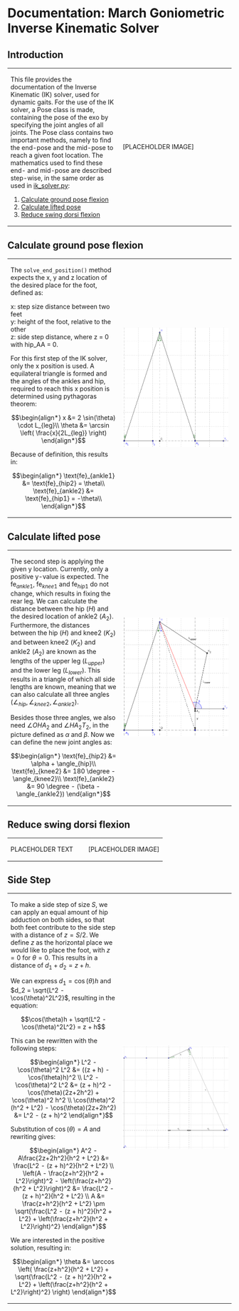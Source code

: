 # Documentation: March Goniometric Inverse Kinematic Solver

## Introduction

<table><tr><td width=50%>

This file provides the documentation of the Inverse Kinematic (IK) solver, used for dynamic gaits. For the use of the IK solver, a Pose class is made, containing the pose of the exo by specifying the joint angles of all joints. The Pose class contains two important methods, namely to find the end-pose  and the mid-pose to reach a given foot location. The mathematics used to find these end- and mid-pose are described step-wise, in the same order as used in [ik_solver.py](march_goniometric_ik_solver/ik_solver.py):

1. [Calculate ground pose flexion](#calculate-ground-pose-flexion)
2. [Calculate lifted pose](#calculate-lifted-pose)
3. [Reduce swing dorsi flexion](#reduce-swing-dorsi-flexion)

</td><td width=50%>

[PLACEHOLDER IMAGE]

</td></tr></table>


## Calculate ground pose flexion

<table><tr><td width=50%>

The `solve_end_position()` method expects the x, y and z location of the desired place for the foot, defined as:

x: step size distance between two feet\
y: height of the foot, relative to the other\
z: side step distance, where z = 0 with hip_AA = 0.

For this first step of the IK solver, only the x position is used. A equilateral triangle is formed and the angles of the ankles and hip, required to reach this x position is determined using pythagoras theorem:

```math
\begin{align*}
x &= 2 \sin(\theta) \cdot L_{leg}\\
\theta &= \arcsin \left( \frac{x}{2L_{leg}} \right)
\end{align*}
```

Because of definition, this results in:

```math
\begin{align*}
\text{fe}_{ankle1} &= \text{fe}_{hip2} = \theta\\
\text{fe}_{ankle2} &= \text{fe}_{hip1} = -\theta\\
\end{align*}
```

</td><td width=50%>

![ground_pose_flexion](images/calculate_ground_pose_flexion.svg "ground_pose_flexion")

</td></tr></table>


## Calculate lifted pose

<table><tr><td width=50%>

The second step is applying the given y location. Currently, only a positive y-value is expected. The $\text{fe}_{ankle1}$, $\text{fe}_{knee1}$ and $\text{fe}_{hip1}$ do not change, which results in fixing the rear leg. We can calculate the distance between the hip $(H)$ and the desired location of ankle2 $(A_2)$. Furthermore, the distances between the hip $(H)$ and knee2 $(K_2)$ and between knee2 $(K_2)$ and ankle2 $(A_2)$ are known as the lengths of the upper leg $(L_{upper})$ and the lower leg $(L_{lower})$. This results in a triangle of which all side lengths are known, meaning that we can also calculate all three angles $(\angle_{hip}, \angle_{knee2}, \angle_{ankle2})$.

Besides those three angles, we also need $\angle O H A_2$ and $\angle H A_2 T_2$, in the picture defined as $\alpha$ and $\beta$. Now we can define the new joint angles as:

```math
\begin{align*}
\text{fe}_{hip2} &= \alpha + \angle_{hip}\\
\text{fe}_{knee2} &= 180 \degree - \angle_{knee2}\\
\text{fe}_{ankle2} &= 90 \degree - (\beta - \angle_{ankle2})
\end{align*}
```

</td><td width=50%>

![lifted_pose](images/calculate_lifted_pose.svg "lifted_pose")

</td></tr></table>

## Reduce swing dorsi flexion

<table><tr><td width=50%>

PLACEHOLDER TEXT

</td><td width=50%>

[PLACEHOLDER IMAGE]

</td></tr></table>

## Side Step
<!-- ![Semantic description of image](side_step_negative.svg "Image Title") -->

<table><tr><td width=50%> 

To make a side step of size $`S`$, we can apply an equal amount of hip adduction on both sides, so that both feet contribute to the side step with a distance of $`z = S/2`$. We define $`z`$ as the horizontal place we would like to place the foot, with $`z = 0`$ for $`\theta = 0`$. This results in a distance of $`d_1 + d_2 = z + h`$.

We can express $`d_1 = \cos(\theta)h`$ and $`d_2 = \sqrt{L^2 - \cos(\theta)^2L^2}`$, resulting in the equation:

```math
\cos(\theta)h + \sqrt{L^2 - \cos(\theta)^2L^2} = z + h
```

This can be rewritten with the following steps:

```math
\begin{align*}
L^2 - \cos(\theta)^2 L^2 &= ((z + h) - \cos(\theta)h)^2 \\
L^2 - \cos(\theta)^2 L^2 &= (z + h)^2 - \cos(\theta)(2z+2h^2) + \cos(\theta)^2 h^2 \\
\cos(\theta)^2 (h^2 + L^2) - \cos(\theta)(2z+2h^2) &= L^2 - (z + h)^2
\end{align*}
```

Substitution of $`\cos(\theta) = A`$ and rewriting gives:

```math
\begin{align*}
A^2 - A\frac{2z+2h^2}{h^2 + L^2} &= \frac{L^2 - (z + h)^2}{h^2 + L^2} \\
\left(A - \frac{z+h^2}{h^2 + L^2}\right)^2 - \left(\frac{z+h^2}{h^2 + L^2}\right)^2 &= \frac{L^2 - (z + h)^2}{h^2 + L^2} \\
A &= \frac{z+h^2}{h^2 + L^2} \pm \sqrt{\frac{L^2 - (z + h)^2}{h^2 + L^2} + \left(\frac{z+h^2}{h^2 + L^2}\right)^2}
\end{align*}
```

We are interested in the positive solution, resulting in:

```math
\begin{align*}
\theta &= \arccos \left( \frac{z+h^2}{h^2 + L^2} + \sqrt{\frac{L^2 - (z + h)^2}{h^2 + L^2} + \left(\frac{z+h^2}{h^2 + L^2}\right)^2} \right)
\end{align*}
```

</td><td width=50%>

![side_step](images/side_step.svg "side_step")

</td></tr></table>
